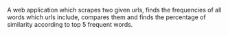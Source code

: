 A web application which scrapes two given urls, finds the frequencies of all words which urls include, compares them and finds the percentage of similarity according to top 5 frequent words.
